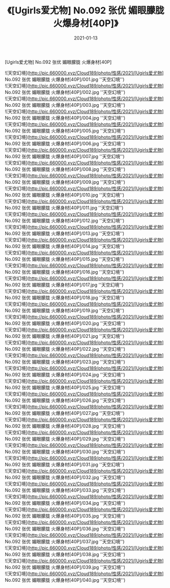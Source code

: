﻿---
layout: post
title:  《[Ugirls爱尤物] No.092 张优 媚眼朦胧 火爆身材[40P]》
date:   2021-01-13
img: http://pic.660000.xyz/Cloud189/photo/性感/2021/[Ugirls爱尤物] No.092 张优 媚眼朦胧 火爆身材[40P]/000.jpg
categories: [美女, 性感, 泳衣]
---

[Ugirls爱尤物] No.092 张优 媚眼朦胧 火爆身材[40P]



![天空幻境](http://pic.660000.xyz/Cloud189/photo/性感/2021/[Ugirls爱尤物] No.092 张优 媚眼朦胧 火爆身材[40P]/001.jpg ''天空幻境'') <br>
![天空幻境](http://pic.660000.xyz/Cloud189/photo/性感/2021/[Ugirls爱尤物] No.092 张优 媚眼朦胧 火爆身材[40P]/002.jpg ''天空幻境'') <br>
![天空幻境](http://pic.660000.xyz/Cloud189/photo/性感/2021/[Ugirls爱尤物] No.092 张优 媚眼朦胧 火爆身材[40P]/003.jpg ''天空幻境'') <br>
![天空幻境](http://pic.660000.xyz/Cloud189/photo/性感/2021/[Ugirls爱尤物] No.092 张优 媚眼朦胧 火爆身材[40P]/004.jpg ''天空幻境'') <br>
![天空幻境](http://pic.660000.xyz/Cloud189/photo/性感/2021/[Ugirls爱尤物] No.092 张优 媚眼朦胧 火爆身材[40P]/005.jpg ''天空幻境'') <br>
![天空幻境](http://pic.660000.xyz/Cloud189/photo/性感/2021/[Ugirls爱尤物] No.092 张优 媚眼朦胧 火爆身材[40P]/006.jpg ''天空幻境'') <br>
![天空幻境](http://pic.660000.xyz/Cloud189/photo/性感/2021/[Ugirls爱尤物] No.092 张优 媚眼朦胧 火爆身材[40P]/007.jpg ''天空幻境'') <br>
![天空幻境](http://pic.660000.xyz/Cloud189/photo/性感/2021/[Ugirls爱尤物] No.092 张优 媚眼朦胧 火爆身材[40P]/008.jpg ''天空幻境'') <br>
![天空幻境](http://pic.660000.xyz/Cloud189/photo/性感/2021/[Ugirls爱尤物] No.092 张优 媚眼朦胧 火爆身材[40P]/009.jpg ''天空幻境'') <br>
![天空幻境](http://pic.660000.xyz/Cloud189/photo/性感/2021/[Ugirls爱尤物] No.092 张优 媚眼朦胧 火爆身材[40P]/010.jpg ''天空幻境'') <br>
![天空幻境](http://pic.660000.xyz/Cloud189/photo/性感/2021/[Ugirls爱尤物] No.092 张优 媚眼朦胧 火爆身材[40P]/011.jpg ''天空幻境'') <br>
![天空幻境](http://pic.660000.xyz/Cloud189/photo/性感/2021/[Ugirls爱尤物] No.092 张优 媚眼朦胧 火爆身材[40P]/012.jpg ''天空幻境'') <br>
![天空幻境](http://pic.660000.xyz/Cloud189/photo/性感/2021/[Ugirls爱尤物] No.092 张优 媚眼朦胧 火爆身材[40P]/013.jpg ''天空幻境'') <br>
![天空幻境](http://pic.660000.xyz/Cloud189/photo/性感/2021/[Ugirls爱尤物] No.092 张优 媚眼朦胧 火爆身材[40P]/014.jpg ''天空幻境'') <br>
![天空幻境](http://pic.660000.xyz/Cloud189/photo/性感/2021/[Ugirls爱尤物] No.092 张优 媚眼朦胧 火爆身材[40P]/015.jpg ''天空幻境'') <br>
![天空幻境](http://pic.660000.xyz/Cloud189/photo/性感/2021/[Ugirls爱尤物] No.092 张优 媚眼朦胧 火爆身材[40P]/016.jpg ''天空幻境'') <br>
![天空幻境](http://pic.660000.xyz/Cloud189/photo/性感/2021/[Ugirls爱尤物] No.092 张优 媚眼朦胧 火爆身材[40P]/017.jpg ''天空幻境'') <br>
![天空幻境](http://pic.660000.xyz/Cloud189/photo/性感/2021/[Ugirls爱尤物] No.092 张优 媚眼朦胧 火爆身材[40P]/018.jpg ''天空幻境'') <br>
![天空幻境](http://pic.660000.xyz/Cloud189/photo/性感/2021/[Ugirls爱尤物] No.092 张优 媚眼朦胧 火爆身材[40P]/019.jpg ''天空幻境'') <br>
![天空幻境](http://pic.660000.xyz/Cloud189/photo/性感/2021/[Ugirls爱尤物] No.092 张优 媚眼朦胧 火爆身材[40P]/020.jpg ''天空幻境'') <br>
![天空幻境](http://pic.660000.xyz/Cloud189/photo/性感/2021/[Ugirls爱尤物] No.092 张优 媚眼朦胧 火爆身材[40P]/021.jpg ''天空幻境'') <br>
![天空幻境](http://pic.660000.xyz/Cloud189/photo/性感/2021/[Ugirls爱尤物] No.092 张优 媚眼朦胧 火爆身材[40P]/022.jpg ''天空幻境'') <br>
![天空幻境](http://pic.660000.xyz/Cloud189/photo/性感/2021/[Ugirls爱尤物] No.092 张优 媚眼朦胧 火爆身材[40P]/023.jpg ''天空幻境'') <br>
![天空幻境](http://pic.660000.xyz/Cloud189/photo/性感/2021/[Ugirls爱尤物] No.092 张优 媚眼朦胧 火爆身材[40P]/024.jpg ''天空幻境'') <br>
![天空幻境](http://pic.660000.xyz/Cloud189/photo/性感/2021/[Ugirls爱尤物] No.092 张优 媚眼朦胧 火爆身材[40P]/025.jpg ''天空幻境'') <br>
![天空幻境](http://pic.660000.xyz/Cloud189/photo/性感/2021/[Ugirls爱尤物] No.092 张优 媚眼朦胧 火爆身材[40P]/026.jpg ''天空幻境'') <br>
![天空幻境](http://pic.660000.xyz/Cloud189/photo/性感/2021/[Ugirls爱尤物] No.092 张优 媚眼朦胧 火爆身材[40P]/027.jpg ''天空幻境'') <br>
![天空幻境](http://pic.660000.xyz/Cloud189/photo/性感/2021/[Ugirls爱尤物] No.092 张优 媚眼朦胧 火爆身材[40P]/028.jpg ''天空幻境'') <br>
![天空幻境](http://pic.660000.xyz/Cloud189/photo/性感/2021/[Ugirls爱尤物] No.092 张优 媚眼朦胧 火爆身材[40P]/029.jpg ''天空幻境'') <br>
![天空幻境](http://pic.660000.xyz/Cloud189/photo/性感/2021/[Ugirls爱尤物] No.092 张优 媚眼朦胧 火爆身材[40P]/030.jpg ''天空幻境'') <br>
![天空幻境](http://pic.660000.xyz/Cloud189/photo/性感/2021/[Ugirls爱尤物] No.092 张优 媚眼朦胧 火爆身材[40P]/031.jpg ''天空幻境'') <br>
![天空幻境](http://pic.660000.xyz/Cloud189/photo/性感/2021/[Ugirls爱尤物] No.092 张优 媚眼朦胧 火爆身材[40P]/032.jpg ''天空幻境'') <br>
![天空幻境](http://pic.660000.xyz/Cloud189/photo/性感/2021/[Ugirls爱尤物] No.092 张优 媚眼朦胧 火爆身材[40P]/033.jpg ''天空幻境'') <br>
![天空幻境](http://pic.660000.xyz/Cloud189/photo/性感/2021/[Ugirls爱尤物] No.092 张优 媚眼朦胧 火爆身材[40P]/034.jpg ''天空幻境'') <br>
![天空幻境](http://pic.660000.xyz/Cloud189/photo/性感/2021/[Ugirls爱尤物] No.092 张优 媚眼朦胧 火爆身材[40P]/035.jpg ''天空幻境'') <br>
![天空幻境](http://pic.660000.xyz/Cloud189/photo/性感/2021/[Ugirls爱尤物] No.092 张优 媚眼朦胧 火爆身材[40P]/036.jpg ''天空幻境'') <br>
![天空幻境](http://pic.660000.xyz/Cloud189/photo/性感/2021/[Ugirls爱尤物] No.092 张优 媚眼朦胧 火爆身材[40P]/037.jpg ''天空幻境'') <br>
![天空幻境](http://pic.660000.xyz/Cloud189/photo/性感/2021/[Ugirls爱尤物] No.092 张优 媚眼朦胧 火爆身材[40P]/038.jpg ''天空幻境'') <br>
![天空幻境](http://pic.660000.xyz/Cloud189/photo/性感/2021/[Ugirls爱尤物] No.092 张优 媚眼朦胧 火爆身材[40P]/039.jpg ''天空幻境'') <br>
![天空幻境](http://pic.660000.xyz/Cloud189/photo/性感/2021/[Ugirls爱尤物] No.092 张优 媚眼朦胧 火爆身材[40P]/040.jpg ''天空幻境'') <br>